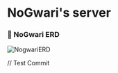 # NoGwari's server

### 📘 NoGwari ERD

![NogwariERD](https://github.com/NoGwari/server/assets/108740187/ef7e6761-8cde-4a82-b687-6ad68073e332) 

// Test Commit
